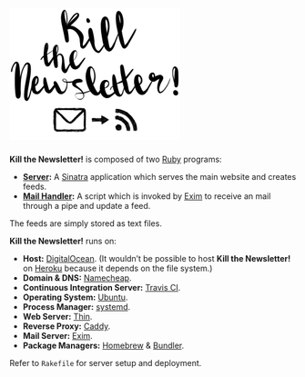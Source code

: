 # <img alt="Kill the Newsletter!" src="public/logo.png" width="300">

**Kill the Newsletter!** is composed of two [Ruby](https://www.ruby-lang.org/en/) programs:

- **[Server](server.rb):** A [Sinatra](http://sinatrarb.com) application which serves the main website and creates feeds.
- **[Mail Handler](mail_handler.rb):** A script which is invoked by [Exim](https://www.exim.org) to receive an mail through a pipe and update a feed.

The feeds are simply stored as text files.

**Kill the Newsletter!** runs on:

- **Host:** [DigitalOcean](https://www.digitalocean.com). (It wouldn’t be possible to host **Kill the Newsletter!** on [Heroku](https://www.heroku.com/) because it depends on the file system.)
- **Domain & DNS:** [Namecheap](https://www.namecheap.com).
- **Continuous Integration Server:** [Travis CI](https://www.travis-ci.com).
- **Operating System:** [Ubuntu](https://www.ubuntu.com).
- **Process Manager:** [systemd](https://www.freedesktop.org/wiki/Software/systemd/).
- **Web Server:** [Thin](https://github.com/macournoyer/thin).
- **Reverse Proxy:** [Caddy](https://caddyserver.com).
- **Mail Server:** [Exim](https://www.exim.org).
- **Package Managers:** [Homebrew](https://brew.sh) & [Bundler](https://bundler.io).

Refer to `Rakefile` for server setup and deployment.
